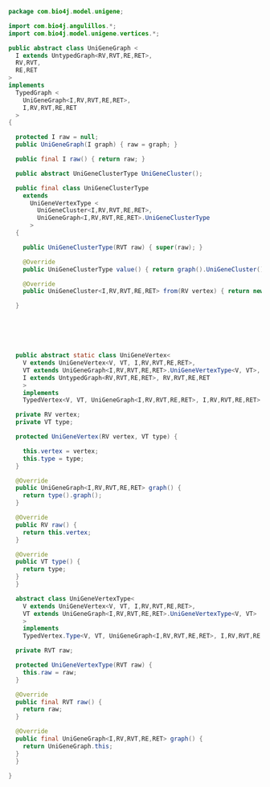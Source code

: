 
```java
package com.bio4j.model.unigene;

import com.bio4j.angulillos.*;
import com.bio4j.model.unigene.vertices.*;

public abstract class UniGeneGraph <
  I extends UntypedGraph<RV,RVT,RE,RET>,
  RV,RVT,
  RE,RET
>
implements
  TypedGraph <
    UniGeneGraph<I,RV,RVT,RE,RET>,
    I,RV,RVT,RE,RET
  >
{

  protected I raw = null;
  public UniGeneGraph(I graph) { raw = graph; }

  public final I raw() { return raw; }

  public abstract UniGeneClusterType UniGeneCluster();

  public final class UniGeneClusterType
    extends
      UniGeneVertexType <
        UniGeneCluster<I,RV,RVT,RE,RET>,
        UniGeneGraph<I,RV,RVT,RE,RET>.UniGeneClusterType
      >
  {

    public UniGeneClusterType(RVT raw) { super(raw); }

    @Override
    public UniGeneClusterType value() { return graph().UniGeneCluster(); }

    @Override
    public UniGeneCluster<I,RV,RVT,RE,RET> from(RV vertex) { return new UniGeneCluster<I,RV,RVT,RE,RET>(vertex, this); }

  }






  public abstract static class UniGeneVertex<
    V extends UniGeneVertex<V, VT, I,RV,RVT,RE,RET>,
    VT extends UniGeneGraph<I,RV,RVT,RE,RET>.UniGeneVertexType<V, VT>,
    I extends UntypedGraph<RV,RVT,RE,RET>, RV,RVT,RE,RET
    >
    implements
    TypedVertex<V, VT, UniGeneGraph<I,RV,RVT,RE,RET>, I,RV,RVT,RE,RET> {

  private RV vertex;
  private VT type;

  protected UniGeneVertex(RV vertex, VT type) {

    this.vertex = vertex;
    this.type = type;
  }

  @Override
  public UniGeneGraph<I,RV,RVT,RE,RET> graph() {
    return type().graph();
  }

  @Override
  public RV raw() {
    return this.vertex;
  }

  @Override
  public VT type() {
    return type;
  }
  }

  abstract class UniGeneVertexType<
    V extends UniGeneVertex<V, VT, I,RV,RVT,RE,RET>,
    VT extends UniGeneGraph<I,RV,RVT,RE,RET>.UniGeneVertexType<V, VT>
    >
    implements
    TypedVertex.Type<V, VT, UniGeneGraph<I,RV,RVT,RE,RET>, I,RV,RVT,RE,RET> {

  private RVT raw;

  protected UniGeneVertexType(RVT raw) {
    this.raw = raw;
  }

  @Override
  public final RVT raw() {
    return raw;
  }

  @Override
  public final UniGeneGraph<I,RV,RVT,RE,RET> graph() {
    return UniGeneGraph.this;
  }
  }

}

```




[main/java/com/bio4j/model/enzymedb/ENZYMEGraph.java]: ../enzymedb/ENZYMEGraph.java.md
[main/java/com/bio4j/model/uniprot_uniref/UniProtUniRefGraph.java]: ../uniprot_uniref/UniProtUniRefGraph.java.md
[main/java/com/bio4j/model/uniref/UniRefGraph.java]: ../uniref/UniRefGraph.java.md
[main/java/com/bio4j/model/go/GOGraph.java]: ../go/GOGraph.java.md
[main/java/com/bio4j/model/uniprot_ncbiTaxonomy/UniProtNCBITaxonomyGraph.java]: ../uniprot_ncbiTaxonomy/UniProtNCBITaxonomyGraph.java.md
[main/java/com/bio4j/model/ncbiTaxonomy/NCBITaxonomyGraph.java]: ../ncbiTaxonomy/NCBITaxonomyGraph.java.md
[main/java/com/bio4j/model/uniprot_go/UniProtGoGraph.java]: ../uniprot_go/UniProtGoGraph.java.md
[main/java/com/bio4j/model/unigene/UniGeneGraph.java]: UniGeneGraph.java.md
[main/java/com/bio4j/model/uniprot_enzymedb/UniProtEnzymeDBGraph.java]: ../uniprot_enzymedb/UniProtEnzymeDBGraph.java.md
[main/java/com/bio4j/model/uniprot/UniProtGraph.java]: ../uniprot/UniProtGraph.java.md